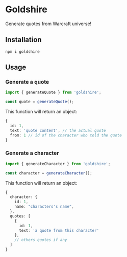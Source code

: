 # Goldshire

Generate quotes from Warcraft universe!

## Installation

```
npm i goldshire
```

## Usage

### Generate a quote

```ts
import { generateQuote } from 'goldshire';

const quote = generateQuote();
```

This function will return an object:

```ts
{
  id: 1,
  text: 'quote content', // the actual quote
  from: 1 // id of the character who told the quote
}
```

### Generate a character

```ts
import { generateCharacter } from 'goldshire';

const character = generateCharacter();
```

This function will return an object:

```ts
{
  character: {
    id: 1,
    name: "characters's name",
  },
  quotes: [
    {
      id: 1,
      text: 'a quote from this character'
    },
    // others quotes if any
  ]
}
```
